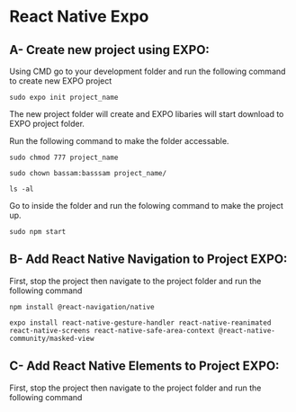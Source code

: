 # React Native Expo

## A- Create new project using EXPO:

Using CMD go to your development folder and run the following command to create new EXPO project

`sudo expo init project_name`

The new project folder will create and EXPO libaries will start download to EXPO project folder.

Run the following command to make the folder accessable.

`sudo chmod 777 project_name`

`sudo chown bassam:basssam project_name/`

`ls -al`

Go to inside the folder and run the folowing command to make the project up.

`sudo npm start`


## B- Add React Native Navigation to Project EXPO:

First, stop the project then navigate to the project folder and run the following command

`npm install @react-navigation/native`

`expo install react-native-gesture-handler react-native-reanimated react-native-screens react-native-safe-area-context @react-native-community/masked-view`


## C- Add React Native Elements to Project EXPO:

First, stop the project then navigate to the project folder and run the following command










